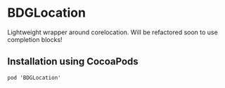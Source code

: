 BDGLocation
===========

Lightweight wrapper around corelocation. Will be refactored soon to use completion blocks!

## Installation using CocoaPods
```
pod 'BDGLocation'
```